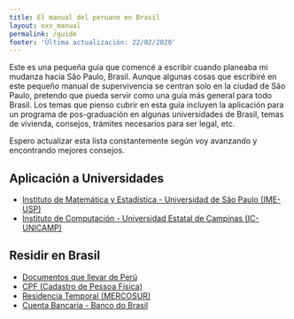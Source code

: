 ```yaml
---
title: El manual del peruano en Brasil
layout: oxv_manual
permalink: /guide
footer: 'Última actualización: 22/02/2020'
---
```


Este es una pequeña guía que comencé a escribir cuando planeaba mi mudanza hacia São Paulo, Brasil. Aunque algunas cosas que escribiré en este pequeño manual de supervivencia se centran solo en la ciudad de São Paulo, pretendo que pueda servir como una guía más general para todo Brasil. Los temas que pienso cubrir en esta guía incluyen la aplicación para un programa de pos-graduación en algunas universidades de Brasil, temas de vivienda, consejos, trámites necesarios para ser legal, etc.

Espero actualizar esta lista constantemente según voy avanzando y encontrando mejores consejos.

## Aplicación a Universidades

* [Instituto de Matemática y Estadística - Universidad de São Paulo (IME-USP)](ime)
* [Instituto de Computación - Universidad Estatal de Campinas (IC-UNICAMP)](https://www.google.com/)

## Residir en Brasil

* [Documentos que llevar de Perú](docsfromperu)
* [CPF (Cadastro de Pessoa Física)](cpf)
* [Residencia Temporal (MERCOSUR)](crnm)
* [Cuenta Bancaria - Banco do Brasil](https://www.google.com/)
